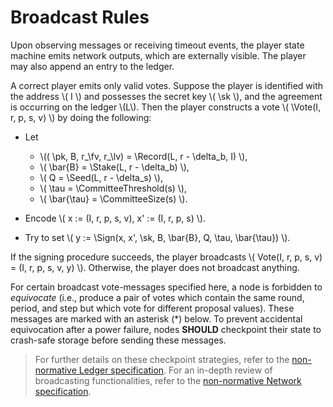 $$
\newcommand \pk {\mathrm{pk}}
\newcommand \sk {\mathrm{sk}}
\newcommand \Vote {\mathrm{Vote}}
\newcommand \fv {\text{first}}
\newcommand \Record {\mathrm{Record}}
\newcommand \lv {\text{last}}
\newcommand \Stake {\mathrm{Stake}}
\newcommand \Seed {\mathrm{Seed}}
\newcommand \CommitteeThreshold {\mathrm{CommitteeThreshold}}
\newcommand \CommitteeSize {\mathrm{CommitteeSize}}
\newcommand \Sign {\mathrm{Sign}}
$$

# Broadcast Rules

Upon observing messages or receiving timeout events, the player state
machine emits network outputs, which are externally visible. The
player may also append an entry to the ledger.

A correct player emits only valid votes. Suppose the player is
identified with the address \\( I \\) and possesses the secret key \\( \sk \\),
and the agreement is occurring on the ledger \\(L\\). Then the player
constructs a vote \\( \Vote(I, r, p, s, v) \\) by doing the following:

- Let
  - \\(( \pk, B, r_\fv, r_\lv) = \Record(L, r - \delta_b, I) \\),
  - \\( \bar{B} = \Stake(L, r - \delta_b) \\),
  - \\( Q = \Seed(L, r - \delta_s) \\),
  - \\( \tau = \CommitteeThreshold(s) \\),
  - \\( \bar{\tau} = \CommitteeSize(s) \\).

- Encode \\( x := (I, r, p, s, v), x' := (I, r, p, s) \\).

- Try to set \\( y := \Sign(x, x', \sk, B, \bar{B}, Q, \tau, \bar{\tau}) \\).

If the signing procedure succeeds, the player broadcasts
\\( Vote(I, r, p, s, v) = (I, r, p, s, v, y) \\). Otherwise, the player
does not broadcast anything.

For certain broadcast vote-messages specified here, a node is
forbidden to _equivocate_ (i.e., produce a pair of votes which contain
the same round, period, and step but which vote for different proposal
values). These messages are marked with an asterisk (*) below. To
prevent accidental equivocation after a power failure, nodes **SHOULD**
checkpoint their state to crash-safe storage before sending these
messages.

> For further details on these checkpoint strategies, refer to the
> [non-normative Ledger specification](../ledger/non-normative/ledger-nn.md). For an in-depth
> review of broadcasting functionalities, refer to the [non-normative Network specification](../network/network-overview.md).
